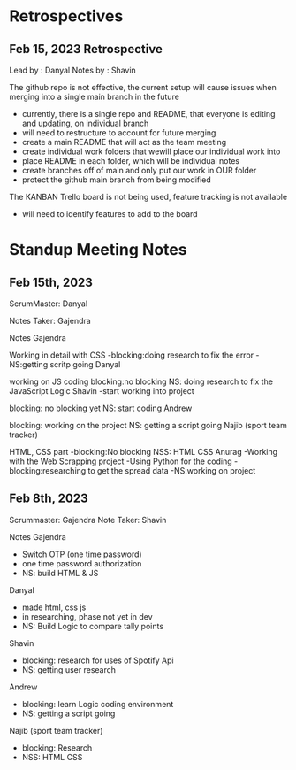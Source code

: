 # Retrospectives

## Feb 15, 2023 Retrospective

Lead by : Danyal
Notes by : Shavin

The github repo is not effective, the current setup will cause issues when merging into a single main branch in the future
- currently, there is a single repo and README, that everyone is editing and updating, on individual branch
- will need to restructure to account for future merging
- create a main README that will act as the team meeting 
- create individual work folders that wewill place our individual work into
- place README in each folder, which will be individual notes
- create branches off of main and only put our work in OUR folder
- protect the github main branch from being modified

The KANBAN Trello board is not being used, feature tracking is not available
- will need to identify features to add to the board

# Standup Meeting Notes

## Feb 15th, 2023

ScrumMaster: Danyal

Notes Taker: Gajendra

Notes Gajendra

Working in detail with CSS -blocking:doing research to fix the error -NS:getting scritp going
Danyal

working on JS coding
blocking:no blocking
NS: doing research to fix the JavaScript Logic
Shavin -start working into project

blocking: no blocking yet
NS: start coding
Andrew

blocking: working on the project
NS: getting a script going
Najib (sport team tracker)

HTML, CSS part -blocking:No blocking
NSS: HTML CSS
Anurag -Working with the Web Scrapping project -Using Python for the coding -blocking:researching to get the spread data -NS:working on project

## Feb 8th, 2023

Scrummaster: Gajendra
Note Taker: Shavin

Notes 
Gajendra
- Switch OTP (one time password)
- one time password authorization
- NS: build HTML & JS

Danyal
- made html, css js
- in researching, phase not yet in dev
- NS: Build Logic to compare tally points

Shavin
- blocking: research for uses of Spotify Api
- NS: getting user research

Andrew
- blocking: learn Logic coding environment
- NS: getting a script going

Najib (sport team tracker)
- blocking: Research
- NSS: HTML CSS
